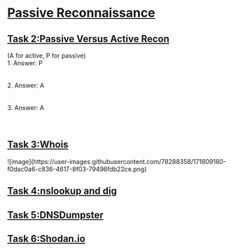 <h1><ins>Passive Reconnaissance</ins></h1>
<h2><ins>Task 2:Passive Versus Active Recon</ins></h2>
(A for active, P for passive)<br>
1. Answer: P<br><br><br>
2. Answer: A<br><br><br>
3. Answer: A<br><br><br>

<h2><ins>Task 3:Whois</ins></h2>
![image](https://user-images.githubusercontent.com/78288358/171809180-f0dac0a6-c836-4617-8f03-79496fdb22ce.png)

<h2><ins>Task 4:nslookup and dig</ins></h2>
<h2><ins>Task 5:DNSDumpster</ins></h2>
<h2><ins>Task 6:Shodan.io</ins></h2>

